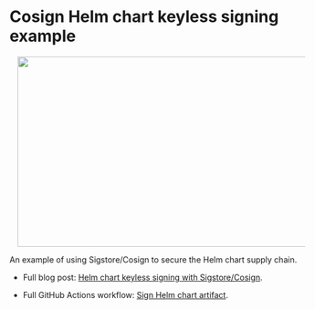 # Cosign Helm chart keyless signing example

<div align="center" class="separator" style="clear: both; text-align: center;">
  <a href="https://blogger.googleusercontent.com/img/b/R29vZ2xl/AVvXsEhGSVfieFTUOTLbfxF7P06tz9LMdhf0rxoubZxcPUl8qkyTqbrx3lqq3JzjusQQ8hd_aicqy_A33OwkGCv-RgImMUjUjFqUnnit2NgufepKQFuQPOJfg2Z1D7Ta-NP1bgNCgeSK4utJ4CkxlpKE9f1g6Hj5xD8waQPxthh0sh-PlRXH-jmmcdWq030rHlqP/s1200/helm-chart-keyless-signing-with-sigstore-cosign.png" imageanchor="1" style="margin-left: 1em; margin-right: 1em;"><img border="0" data-original-height="627" data-original-width="1200" height="334" src="https://blogger.googleusercontent.com/img/b/R29vZ2xl/AVvXsEhGSVfieFTUOTLbfxF7P06tz9LMdhf0rxoubZxcPUl8qkyTqbrx3lqq3JzjusQQ8hd_aicqy_A33OwkGCv-RgImMUjUjFqUnnit2NgufepKQFuQPOJfg2Z1D7Ta-NP1bgNCgeSK4utJ4CkxlpKE9f1g6Hj5xD8waQPxthh0sh-PlRXH-jmmcdWq030rHlqP/s1200/helm-chart-keyless-signing-with-sigstore-cosign.png" width="640" /></a>
</div>

An example of using Sigstore/Cosign to secure the Helm chart supply chain.
- Full blog post: [Helm chart keyless signing with Sigstore/Cosign](https://tech.aabouzaid.com/2023/08/helm-chart-keyless-signing-with-sigstore-cosign.html).

- Full GitHub Actions workflow: [Sign Helm chart artifact](.github/workflows/sign.yaml).
